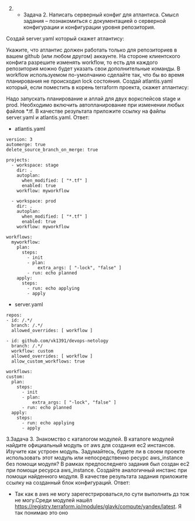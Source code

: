 2. - Задача 2. Написать серверный конфиг для атлантиса.
Смысл задания – познакомиться с документацией о серверной конфигурации и конфигурации уровня репозитория.

Создай server.yaml который скажет атлантису:

Укажите, что атлантис должен работать только для репозиториев в вашем github (или любом другом) аккаунте.
На стороне клиентского конфига разрешите изменять workflow, то есть для каждого репозитория можно будет указать свои дополнительные команды.
В workflow используемом по-умолчанию сделайте так, что бы во время планирования не происходил lock состояния.
Создай atlantis.yaml который, если поместить в корень terraform проекта, скажет атлантису:

Надо запускать планирование и аплай для двух воркспейсов stage и prod.
Необходимо включить автопланирование при изменении любых файлов *.tf.
В качестве результата приложите ссылку на файлы server.yaml и atlantis.yaml.
Ответ:
- atlantis.yaml
```
version: 3
automerge: true
delete_source_branch_on_merge: true

projects:
  - workspace: stage
    dir: .
    autoplan:
      when_modified: [ "*.tf" ]
      enabled: true
    workflow: myworkflow

  - workspace: prod
    dir: .
    autoplan:
      when_modified: [ "*.tf" ]
      enabled: true
    workflow: myworkflow

workflows:
  myworkflow:
    plan:
      steps:
        - init
        - plan:
            extra_args: [ "-lock", "false" ]
        - run: echo planned
    apply:
      steps:
        - run: echo applying
        - apply
  ```
  - server.yaml
  ```
  repos:
  - id: /.*/
    branch: /.*/
    allowed_overrides: [ workflow ]

  - id: github.com/vk1391/devops-netology
    branch: /.*/
    workflow: custom
    allowed_overrides: [ workflow ]
    allow_custom_workflows: true

workflows:
  custom:
    plan:
      steps:
        - init
        - plan:
            extra_args: [ "-lock", "false" ]
        - run: echo planned
    apply:
      steps:
        - run: echo applying
        - apply
 ```
 3.Задача 3. Знакомство с каталогом модулей.
В каталоге модулей найдите официальный модуль от aws для создания ec2 инстансов.
Изучите как устроен модуль. Задумайтесь, будете ли в своем проекте использовать этот модуль или непосредственно ресурс aws_instance без помощи модуля?
В рамках предпоследнего задания был создан ec2 при помощи ресурса aws_instance. Создайте аналогичный инстанс при помощи найденного модуля.
В качестве результата задания приложите ссылку на созданный блок конфигураций.
Ответ:
 - Так как в aws не могу зарегестрироваться,по сути выполнить дз тож не могу.Среди модулей нашёл https://registry.terraform.io/modules/glavk/compute/yandex/latest. Я так понимаю это оно 
